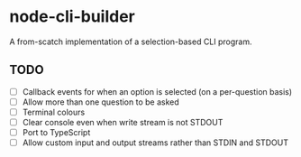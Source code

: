 # node-cli-builder

A from-scatch implementation of a selection-based CLI program. 

## TODO

- [ ] Callback events for when an option is selected (on a per-question basis)
- [ ] Allow more than one question to be asked
- [ ] Terminal colours
- [ ] Clear console even when write stream is not STDOUT
- [ ] Port to TypeScript
- [ ] Allow custom input and output streams rather than STDIN and STDOUT
